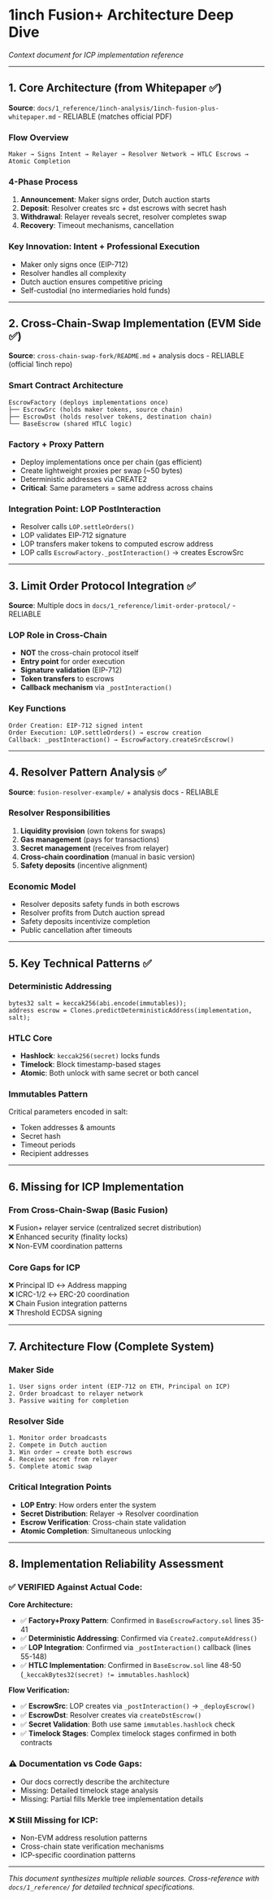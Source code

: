 # 1inch Fusion+ Architecture Deep Dive

_Context document for ICP implementation reference_

---

## 1. Core Architecture (from Whitepaper ✅)

**Source**: `docs/1_reference/1inch-analysis/1inch-fusion-plus-whitepaper.md` - RELIABLE (matches official PDF)

### **Flow Overview**

```
Maker → Signs Intent → Relayer → Resolver Network → HTLC Escrows → Atomic Completion
```

### **4-Phase Process**

1. **Announcement**: Maker signs order, Dutch auction starts
2. **Deposit**: Resolver creates src + dst escrows with secret hash
3. **Withdrawal**: Relayer reveals secret, resolver completes swap
4. **Recovery**: Timeout mechanisms, cancellation

### **Key Innovation: Intent + Professional Execution**

- Maker only signs once (EIP-712)
- Resolver handles all complexity
- Dutch auction ensures competitive pricing
- Self-custodial (no intermediaries hold funds)

---

## 2. Cross-Chain-Swap Implementation (EVM Side ✅)

**Source**: `cross-chain-swap-fork/README.md` + analysis docs - RELIABLE (official 1inch repo)

### **Smart Contract Architecture**

```
EscrowFactory (deploys implementations once)
├── EscrowSrc (holds maker tokens, source chain)
├── EscrowDst (holds resolver tokens, destination chain)
└── BaseEscrow (shared HTLC logic)
```

### **Factory + Proxy Pattern**

- Deploy implementations once per chain (gas efficient)
- Create lightweight proxies per swap (~50 bytes)
- Deterministic addresses via CREATE2
- **Critical**: Same parameters = same address across chains

### **Integration Point**: LOP PostInteraction

- Resolver calls `LOP.settleOrders()`
- LOP validates EIP-712 signature
- LOP transfers maker tokens to computed escrow address
- LOP calls `EscrowFactory._postInteraction()` → creates EscrowSrc

---

## 3. Limit Order Protocol Integration ✅

**Source**: Multiple docs in `docs/1_reference/limit-order-protocol/` - RELIABLE

### **LOP Role in Cross-Chain**

- **NOT** the cross-chain protocol itself
- **Entry point** for order execution
- **Signature validation** (EIP-712)
- **Token transfers** to escrows
- **Callback mechanism** via `_postInteraction()`

### **Key Functions**

```
Order Creation: EIP-712 signed intent
Order Execution: LOP.settleOrders() → escrow creation
Callback: _postInteraction() → EscrowFactory.createSrcEscrow()
```

---

## 4. Resolver Pattern Analysis ✅

**Source**: `fusion-resolver-example/` + analysis docs - RELIABLE

### **Resolver Responsibilities**

1. **Liquidity provision** (own tokens for swaps)
2. **Gas management** (pays for transactions)
3. **Secret management** (receives from relayer)
4. **Cross-chain coordination** (manual in basic version)
5. **Safety deposits** (incentive alignment)

### **Economic Model**

- Resolver deposits safety funds in both escrows
- Resolver profits from Dutch auction spread
- Safety deposits incentivize completion
- Public cancellation after timeouts

---

## 5. Key Technical Patterns ✅

### **Deterministic Addressing**

```solidity
bytes32 salt = keccak256(abi.encode(immutables));
address escrow = Clones.predictDeterministicAddress(implementation, salt);
```

### **HTLC Core**

- **Hashlock**: `keccak256(secret)` locks funds
- **Timelock**: Block timestamp-based stages
- **Atomic**: Both unlock with same secret or both cancel

### **Immutables Pattern**

Critical parameters encoded in salt:

- Token addresses & amounts
- Secret hash
- Timeout periods
- Recipient addresses

---

## 6. Missing for ICP Implementation

### **From Cross-Chain-Swap (Basic Fusion)**

❌ Fusion+ relayer service (centralized secret distribution)  
❌ Enhanced security (finality locks)  
❌ Non-EVM coordination patterns

### **Core Gaps for ICP**

❌ Principal ID ↔ Address mapping  
❌ ICRC-1/2 ↔ ERC-20 coordination  
❌ Chain Fusion integration patterns  
❌ Threshold ECDSA signing

---

## 7. Architecture Flow (Complete System)

### **Maker Side**

```
1. User signs order intent (EIP-712 on ETH, Principal on ICP)
2. Order broadcast to relayer network
3. Passive waiting for completion
```

### **Resolver Side**

```
1. Monitor order broadcasts
2. Compete in Dutch auction
3. Win order → create both escrows
4. Receive secret from relayer
5. Complete atomic swap
```

### **Critical Integration Points**

- **LOP Entry**: How orders enter the system
- **Secret Distribution**: Relayer → Resolver coordination
- **Escrow Verification**: Cross-chain state validation
- **Atomic Completion**: Simultaneous unlocking

---

## 8. Implementation Reliability Assessment

### **✅ VERIFIED Against Actual Code:**

**Core Architecture:**

- ✅ **Factory+Proxy Pattern**: Confirmed in `BaseEscrowFactory.sol` lines 35-41
- ✅ **Deterministic Addressing**: Confirmed via `Create2.computeAddress()`
- ✅ **LOP Integration**: Confirmed via `_postInteraction()` callback (lines 55-148)
- ✅ **HTLC Implementation**: Confirmed in `BaseEscrow.sol` line 48-50 (`_keccakBytes32(secret) != immutables.hashlock`)

**Flow Verification:**

- ✅ **EscrowSrc**: LOP creates via `_postInteraction()` → `_deployEscrow()`
- ✅ **EscrowDst**: Resolver creates via `createDstEscrow()`
- ✅ **Secret Validation**: Both use same `immutables.hashlock` check
- ✅ **Timelock Stages**: Complex timelock stages confirmed in both contracts

### **⚠️ Documentation vs Code Gaps:**

- Our docs correctly describe the architecture
- Missing: Detailed timelock stage analysis
- Missing: Partial fills Merkle tree implementation details

### **❌ Still Missing for ICP:**

- Non-EVM address resolution patterns
- Cross-chain state verification mechanisms
- ICP-specific coordination patterns

---

_This document synthesizes multiple reliable sources. Cross-reference with `docs/1_reference/` for detailed technical specifications._
